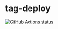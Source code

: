 # tag-deploy
<a href="https://github.com/calbone/tag-deploy/actions"><img alt="GitHub Actions status" src="https://github.com/calbone/tag-deploy/workflows/tag%20deploy/badge.svg"></a>